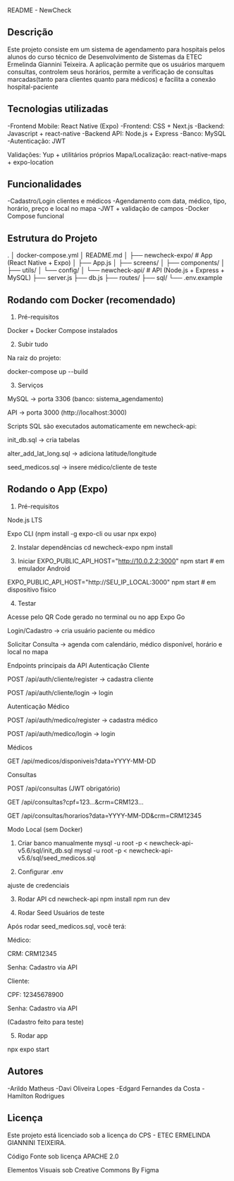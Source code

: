 README - NewCheck

## Descrição

Este projeto consiste em um sistema de agendamento para hospitais pelos alunos do curso técnico de Desenvolvimento de Sistemas da ETEC Ermelinda Giannini Teixeira.
A aplicação permite que os usuários marquem consultas, controlem seus horários, permite a verificação de consultas marcadas(tanto para clientes quanto para médicos) e facilita a conexão hospital-paciente

## Tecnologias utilizadas

-Frontend Mobile: React Native (Expo)
-Frontend: CSS + Next.js
-Backend: Javascript + react-native
-Backend API: Node.js + Express
-Banco: MySQL 
-Autenticação: JWT

Validações: Yup + utilitários próprios
Mapa/Localização: react-native-maps + expo-location

## Funcionalidades
 -Cadastro/Login clientes e médicos
 -Agendamento com data, médico, tipo, horário, preço e local no mapa
 -JWT + validação de campos
 -Docker Compose funcional

## Estrutura do Projeto
.
│ docker-compose.yml
│ README.md
│
├── newcheck-expo/        # App (React Native + Expo)
│   ├── App.js
│   ├── screens/
│   ├── components/
│   ├── utils/
│   └── config/
│
└── newcheck-api/         # API (Node.js + Express + MySQL)
    ├── server.js
    ├── db.js
    ├── routes/
    ├── sql/
    └── .env.example

## Rodando com Docker (recomendado)
1. Pré-requisitos

Docker + Docker Compose instalados

2. Subir tudo

Na raiz do projeto:

docker-compose up --build

3. Serviços

MySQL → porta 3306 (banco: sistema_agendamento)

API → porta 3000 (http://localhost:3000)

Scripts SQL são executados automaticamente em newcheck-api:

init_db.sql → cria tabelas

alter_add_lat_long.sql → adiciona latitude/longitude

seed_medicos.sql → insere médico/cliente de teste

## Rodando o App (Expo)

1. Pré-requisitos

Node.js LTS

Expo CLI (npm install -g expo-cli ou usar npx expo)

2. Instalar dependências
cd newcheck-expo
npm install

3. Iniciar
EXPO_PUBLIC_API_HOST="http://10.0.2.2:3000" npm start   # em emulador Android

EXPO_PUBLIC_API_HOST="http://SEU_IP_LOCAL:3000" npm start   # em dispositivo físico

4. Testar

Acesse pelo QR Code gerado no terminal ou no app Expo Go

Login/Cadastro → cria usuário paciente ou médico

Solicitar Consulta → agenda com calendário, médico disponível, horário e local no mapa

Endpoints principais da API
Autenticação Cliente

POST /api/auth/cliente/register → cadastra cliente

POST /api/auth/cliente/login → login

Autenticação Médico

POST /api/auth/medico/register → cadastra médico

POST /api/auth/medico/login → login

Médicos

GET /api/medicos/disponiveis?data=YYYY-MM-DD

Consultas

POST /api/consultas (JWT obrigatório)

GET /api/consultas?cpf=123...&crm=CRM123...

GET /api/consultas/horarios?data=YYYY-MM-DD&crm=CRM12345

 Modo Local (sem Docker)
1. Criar banco manualmente
mysql -u root -p < newcheck-api-v5.6/sql/init_db.sql
mysql -u root -p < newcheck-api-v5.6/sql/seed_medicos.sql

2. Configurar .env

ajuste de credenciais

3. Rodar API
cd newcheck-api
npm install
npm run dev

4. Rodar Seed
 Usuários de teste

Após rodar seed_medicos.sql, você terá:

Médico:

CRM: CRM12345

Senha: Cadastro via API

Cliente:

CPF: 12345678900

Senha: Cadastro via API

(Cadastro feito para teste)

5. Rodar app

npx expo start

 ## Autores
 -Arildo Matheus
 -Davi Oliveira Lopes
 -Edgard Fernandes da Costa
 -Hamilton Rodrigues

 ## Licença 

Este projeto está licenciado sob a licença do CPS - ETEC ERMELINDA GIANNINI TEIXEIRA. 

Código Fonte sob licença APACHE 2.0 

Elementos Visuais sob Creative Commons By Figma

